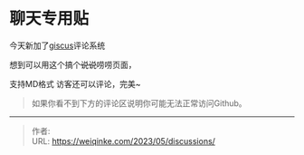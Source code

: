 # 聊天专用贴

今天新加了[giscus](https://github.com/giscus/giscus)评论系统

想到可以用这个搞个~~说说~~唠唠页面，

支持MD格式 访客还可以评论，完美~
<!--more-->

> 如果你看不到下方的评论区说明你可能无法正常访问Github。

---

> 作者: <no value>  
> URL: https://weiqinke.com/2023/05/discussions/  

